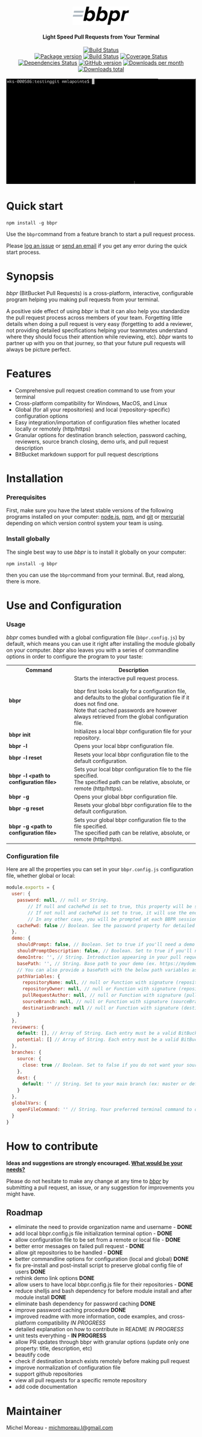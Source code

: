<div align="center">
<br>
<img src='https://raw.githubusercontent.com/MichelML/bbpr/master/media/bbpr.png' width='150'>
<br>
<h4>Light Speed Pull Requests from Your Terminal</h4>
<a href="https://npmjs.org/package/bbpr"><img src="https://nodei.co/npm/bbpr.png"  alt='Build Status'></img></a>
<br>
<a href="https://npmjs.org/package/bbpr"><img src="https://badge.fury.io/js/bbpr.svg"  alt='Package version' ></a>
<a href="https://npmjs.org/package/bbpr"><img src="https://travis-ci.org/MichelML/bbpr.svg?branch=master"  alt='Build Status'></img></a>
<a href='https://npmjs.org/package/bbpr'><img src='https://coveralls.io/repos/github/MichelML/bbpr/badge.svg?branch=master' alt='Coverage Status' /></a>
<a href='https://npmjs.org/package/bbpr'><img src='https://david-dm.org/MichelML/bbpr.svg' alt='Dependencies Status' /></a>
<a href="https://npmjs.org/package/bbpr"><img src="https://badge.fury.io/gh/MichelMl%2Fbbpr.svg" alt="GitHub version"></a>
<a href="https://npmjs.org/package/bbpr"><img src="https://img.shields.io/npm/dm/bbpr.svg" alt="Downloads per month"></a>
<a href="https://npmjs.org/package/bbpr"><img src="https://img.shields.io/npm/dt/bbpr.svg" alt="Downloads total"></a>

</div>
<br>
<div align="center">
<img src='https://raw.githubusercontent.com/MichelML/bbpr/master/media/bbpr2.gif'>
</div>

<h1 id="quick-start">Quick start</h1>  
  
```  
npm install -g bbpr
``` 
  
Use the `bbpr`command from a feature branch to start a pull request process.   
  
Please [log an issue](https://github.com/MichelML/bbpr/issues) or [send an email](mailto:michmoreau.l@gmail.com?Subject=bbpr%20Project) if you get any error during the quick start process.

<h1 id="synopsis">Synopsis</h1>  

_bbpr_ (BitBucket Pull Requests) is a cross-platform, interactive, configurable program helping you making pull requests from your terminal.   
   
A positive side effect of using _bbpr_ is that it can also help you standardize the pull request process across members of your team.
Forgetting little details when doing a pull request is very easy (forgetting to add a reviewer, not providing detailed specifications helping your teammates understand where they should focus their attention while reviewing, etc). _bbpr_ wants to partner up with you on that journey, so that your future pull requests will always be picture perfect.   
 
<h1 id="features">Features</h1>  
  
- Comprehensive pull request creation command to use from your terminal  
- Cross-platform compatibility for Windows, MacOS, and Linux  
- Global (for all your repositories) and local (repository-specific) configuration options 
- Easy integration/importation of configuration files whether located locally or remotely (http/https)  
- Granular options for destination branch selection, password caching, reviewers, source branch closing, demo urls, and pull request description  
- BitBucket markdown support for pull request descriptions  
  
<h1 id="installation">Installation</h1>
<h3>Prerequisites</h3> 
  
First, make sure you have the latest stable versions of the following programs installed on your computer: <a href="https://nodejs.org/en/">node.js</a>, <a href="https://www.npmjs.com/">npm</a>, and <a href="https://git-scm.com/">git</a> or <a href="https://www.mercurial-scm.org/">mercurial</a> depending on which version control system your team is using.   
  
<h3>Install globally</h3>
  
The single best way to use _bbpr_ is to install it globally on your computer:
```  
npm install -g bbpr
```     
then you can use the `bbpr`command from your terminal. But, read along, there is more.  

<h1 id="Configuration">Use and Configuration</h1>  
<h3>Usage</h3>  

_bbpr_ comes bundled with a global configuration file (`bbpr.config.js`) by default, which means you can use it right after installing the module globally on your computer. _bbpr_ also leaves you with a series of commandline options in order to configure the program to your taste:  
   
<table class="tg">
  <tr>
    <th class="tg-yw4l">Command</th>
    <th class="tg-yw4l">Description</th>
  </tr>
  <tr>
    <td class="tg-yw4l"><strong>bbpr</strong></td>
    <td class="tg-yw4l">Starts the interactive pull request process. <br><br>bbpr first looks locally for a configuration file,   <br>and defaults to the global configuration file if it does not find one.<br>Note that cached passwords are however always retrieved from the global configuration file.  </td>
  </tr>
  <tr>
    <td class="tg-yw4l"><strong>bbpr init</strong></td>
    <td class="tg-yw4l">Initializes a local bbpr configuration file for your repository.</td>
  </tr>
  <tr>
    <td class="tg-yw4l"><strong>bbpr -l</strong></td>
    <td class="tg-yw4l">Opens your local bbpr configuration file.</td>
  </tr>
  <tr>
    <td class="tg-yw4l"><strong>bbpr -l reset</strong></td>
    <td class="tg-yw4l">Resets your local bbpr configuration file to the default configuration.</td>
  </tr>
  <tr>
    <td class="tg-yw4l"><strong>bbpr -l &lt;path to configuration file&gt;</strong></td>
    <td class="tg-yw4l">Sets your local bbpr configuration file to the file specified.   <br>The specified path can be relative, absolute, or remote (http/https).  </td>
  </tr>
  <tr>
    <td class="tg-yw4l"><strong>bbpr -g</strong></td>
    <td class="tg-yw4l">Opens your global bbpr configuration file.</td>
  </tr>
  <tr>
    <td class="tg-yw4l"><strong>bbpr -g reset</strong></td>
    <td class="tg-yw4l">Resets your global bbpr configuration file to the default configuration.  </td>
  </tr>
  <tr>
    <td class="tg-yw4l"><strong>bbpr -g  &lt;path to configuration file&gt;</strong></td>
    <td class="tg-yw4l">Sets your global bbpr configuration file to the file specified.   <br>The specified path can be relative, absolute, or remote (http/https).  </td>
  </tr>
</table>

<h3>Configuration file</h3>   
   
Here are all the properties you can set in your `bbpr.config.js` configuration file, whether global or local:

```javascript 
module.exports = {
  user: {
    password: null, // null or String.
        // If null and cachePwd is set to true, this property will be set to the (encrypted) password you entered via the prompt for your next BBPR sessions.
        // If not null and cachePwd is set to true, it will use the encrypted password stored in this property.
        // In any other case, you will be prompted at each BBPR session to provide your BitBucket password.
    cachePwd: false // Boolean. See the password property for detailed explanation.
  },
  demo: {
    shouldPrompt: false, // Boolean. Set to true if you'll need a demo link with your PR.
    shouldPromptDescription: false, // Boolean. Set to true if you'll need a description with your demo.
    demoIntro: '', // String. Introduction appearing in your pull request description right before your demo url
    basePath: '', // String. Base path to your demo (ex. https://mydemo.com/). Provide only if needing a demo. It will be ignored otherwise.
    // You can also provide a basePath with the below path variables as such https://mydemo.com/{{repositoryName}}/{{sourceBranch}}/{{orAnyPathVariableListedBelow}}
    pathVariables: {
      repositoryName: null, // null or Function with signature (repositoryName) => String. Formatting function for repositoryName.
      repositoryOwner: null, // null or Function with signature (repositoryOwner) => String. Formatting function for repositoryOwner.
      pullRequestAuthor: null, // null or Function with signature (pullRequestAuthor) => String. Formatting function for pullRequestAuthor.
      sourceBranch: null, // null or Function with signature (sourceBranch) => String. Formatting function for sourceBranch.
      destinationBranch: null // null or Function with signature (destinationBranch) => String. Formatting function for destinationBranch.
    }
  },
  reviewers: {
    default: [], // Array of String. Each entry must be a valid BitBucket username. These are the reviewers who are assign to reviewing your work. An empty Array is also valid.
    potential: [] // Array of String. Each entry must be a valid BitBucket username. These are the reviewers who may be assigned to reviewing your work. An empty Array is also valid.
  },
  branches: {
    source: {
      close: true // Boolean. Set to false if you do not want your source branch to be closed after merging in the destination branch.
    },
    dest: {
      default: '' // String. Set to your main branch (ex: master or default), or the branch to which you are making PRs most often. Defaults to default for Mercurial and master for Git
    }
  },
  globalVars: {
    openFileCommand: '' // String. Your preferred terminal command to open your config file (javascript file). BBPR uses a default command according to your platform if empty.
  }
}
```  
    
<h1 id="contribute">How to contribute</h1>

**Ideas and suggestions are strongly encouraged. [What would be your needs?](mailto:michmoreau.l@gmail.com?Subject=bbpr%20Project)**  
  
Please do not hesitate to make any change at any time to <a href="https://github.com/MichelML/bbpr">_bbpr_</a> by submitting a pull request, an issue, or any suggestion for improvements you might have.  
  
  <h2 id="contribute-roadmap">Roadmap</h2>  
    
  - eliminate the need to provide organization name and username - __DONE__  
  - add local bbpr.config.js file initialization terminal option - __DONE__  
  - allow configuration file to be set from a remote or local file - __DONE__  
  - better error messages on failed pull request - __DONE__  
  - allow git repositories to be handled - __DONE__  
  - better commandline options for configuration (local and global) __DONE__
  - fix pre-install and post-install script to preserve global config file of users __DONE__
  - rethink demo link options __DONE__ 
  - allow users to have local bbpr.config.js file for their repositories - __DONE__ 
  - reduce shelljs and bash dependency for before module install and after module install __DONE__
  - eliminate bash dependency for password caching __DONE__
  - improve password caching procedure __DONE__
  - improved readme with more information, code examples, and cross-platform compatibility _IN PROGRESS_  
  - detailed explanation on how to contribute in README _IN PROGRESS_  
  - unit tests everything - __IN PROGRESS__
  - allow PR updates through bbpr with granular options (update only one property: title, description, etc)
  - beautify code
  - check if destination branch exists remotely before making pull request  
  - improve normalization of configuration file  
  - support github repositories 
  - view all pull requests for a specific remote repository  
  - add code documentation
    
<h1 id="maintainer">Maintainer</h1>
 
Michel Moreau - [michmoreau.l@gmail.com](mailto:michmoreau.l@gmail.com?Subject=bbpr%20Project) 
